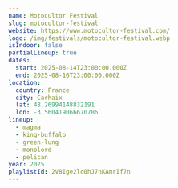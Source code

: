```yaml
---
name: Motocultor Festival
slug: motocultor-festival
website: https://www.motocultor-festival.com/
logo: /img/festivals/motocultor-festival.webp
isIndoor: false
partialLineup: true
dates:
  start: 2025-08-14T23:00:00.000Z
  end: 2025-08-16T23:00:00.000Z
location:
  country: France
  city: Carhaix
  lat: 48.26994148832191
  lon: -3.560419066670786
lineup:
  - magma
  - king-buffalo
  - green-lung
  - monolord
  - pelican
year: 2025
playlistId: 2V8Ige2lc0hJ7nKAmrIf7n
---
```


